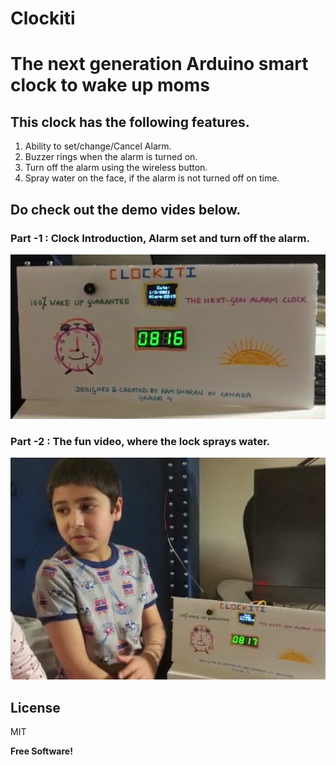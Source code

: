 # Clockiti
# The next generation Arduino smart clock to wake up moms

## This clock has the following features. 
1. Ability to set/change/Cancel Alarm.
2. Buzzer rings when the alarm is turned on.
3. Turn off the alarm using the wireless button. 
4. Spray water on the face, if the alarm is not turned off on time.

## Do check out the demo vides below. 
### Part -1 : Clock Introduction, Alarm set and turn off the alarm.
[![Demo Video - Part -1](https://github.com/ramsharan072011/clockiti/blob/main/picsAndVideos/ClockitiFront.png)](https://www.youtube.com/watch?v=XHDYIi8Yc5k)
### Part -2 : The fun video, where the lock sprays water.
[![Demo Video - Part -2](https://github.com/ramsharan072011/clockiti/blob/main/picsAndVideos/MeWithMyClock.png)](https://www.youtube.com/watch?v=QBNmT_KDQMU)

## License

MIT

**Free Software!**
